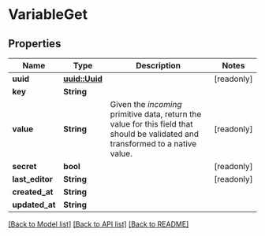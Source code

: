 # VariableGet

## Properties

Name | Type | Description | Notes
------------ | ------------- | ------------- | -------------
**uuid** | [**uuid::Uuid**](uuid::Uuid.md) |  | [readonly]
**key** | **String** |  | 
**value** | **String** | Given the *incoming* primitive data, return the value for this field that should be validated and transformed to a native value. | [readonly]
**secret** | **bool** |  | [readonly]
**last_editor** | **String** |  | [readonly]
**created_at** | **String** |  | 
**updated_at** | **String** |  | 

[[Back to Model list]](../README.md#documentation-for-models) [[Back to API list]](../README.md#documentation-for-api-endpoints) [[Back to README]](../README.md)


